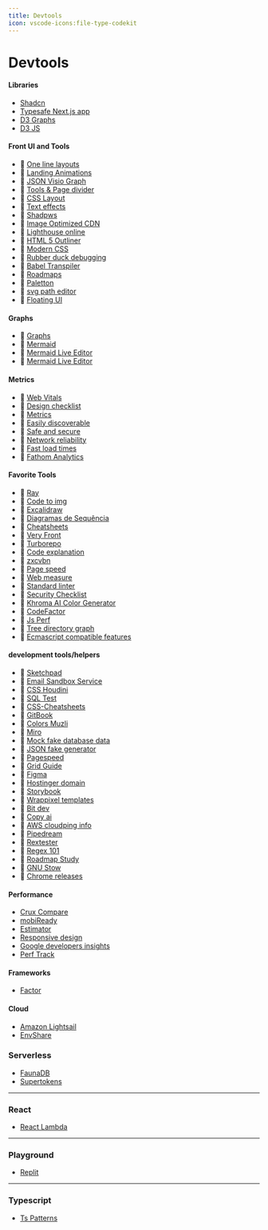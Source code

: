 ```yaml
---
title: Devtools
icon: vscode-icons:file-type-codekit
---
```


# Devtools

#### Libraries

- [Shadcn](https://ui.shadcn.com/docs)
- [Typesafe Next.js app](https://create.t3.gg/)
- [D3 Graphs](https://nivo.rocks/)
- [D3 JS](https://d3-graph-gallery.com/)


#### Front UI and Tools

- 🔧 [One line layouts](https://web.dev/one-line-layouts/)
- 🔧 [Landing Animations](https://www.landing.love/)
- 🔧 [JSON Visio Graph](https://jsonvisio.com/editor)
- 🔧 [Tools & Page divider](https://omatsuri.app/page-dividers)
- 🔧 [CSS Layout](https://csslayout.io/)
- 🔧 [Text effects](https://tobiasahlin.com/moving-letters/)
- 🔧 [Shadpws](https://shadows.brumm.af/)
- 🔧 [Image Optimized CDN](https://imagekit.io)
- 🔧 [Lighthouse online](https://developers.google.com/speed/pagespeed/insights/?url=https%3A%2F%2Fhungry-mestorf-555980.netlify.app%2F)
- 🔧 [HTML 5 Outliner](https://gsnedders.html5.org/outliner/)
- 🔧 [Modern CSS](https://moderncss.dev/)
- 🔧 [Rubber duck debugging](https://rubberduckdebugging.com/)
- 🔧 [Babel Transpiler](https://babeljs.io/repl#?browsers=&build=&builtIns=false&spec=false&loose=false&code_lz=BQAglCC8B8LA3gXzEA&debug=false&forceAllTransforms=false&shippedProposals=false&circleciRepo=&evaluate=true&fileSize=true&timeTravel=true&sourceType=module&lineWrap=true&presets=es2015&prettier=true&targets=&version=7.7.7&externalPlugins=)
- 🔧 [Roadmaps](https://roadmap.sh/)
- 🔧 [Paletton](http://paletton.com/#uid=14i0u0kcflZ0HBQ5yqUkTizCch6)
- 🔧 [svg path editor](https://yqnn.github.io/svg-path-editor/)
- 🔧 [Floating UI](https://floating-ui.com/)

#### Graphs

- 🔧 [Graphs](https://graphviz.org/)
- 🔧 [Mermaid](https://mermaid.js.org/intro/)
- 🔧 [Mermaid Live Editor](https://mermaid.live/)
- 🔧 [Mermaid Live Editor](https://docs.github.com/en/get-started/writing-on-github/working-with-advanced-formatting/creating-diagrams)

#### Metrics

- 📙 [Web Vitals](https://web.dev/vitals/)
- 📙 [Design checklist](https://www.checklist.design/)
- 📙 [Metrics](https://web.dev/metrics)
- 📙 [Easily discoverable](https://web.dev/discoverable)
- 📙 [Safe and secure](https://web.dev/secure)
- 📙 [Network reliability](https://web.dev/reliable)
- 📙 [Fast load times](https://web.dev/fast)
- 📙 [Fathom Analytics](https://usefathom.com/)

#### Favorite Tools

- 🔧 [Ray](https://ray.so/)
- 🔧 [Code to img](https://codetoimg.com/)
- 🔧 [Excalidraw](https://excalidraw.com/)
- 🔧 [Diagramas de Sequência](https://sequencediagram.org/)
- 🔧 [Cheatsheets](https://devhints.io/)
- 🔧 [Very Front](https://veryfront.com/)
- 🔧 [Turborepo](https://turborepo.org/)
- 🔧 [Code explanation](https://denigma.app/#demo)
- 🔧 [zxcvbn](https://github.com/dropbox/zxcvbn)
- 🔧 [Page speed](https://pagespeed.web.dev/)
- 🔧 [Web measure](https://web.dev/measure/)
- 🔧 [Standard linter](https://standardjs.com/)
- 🔧 [Security Checklist](https://github.com/Lissy93/personal-security-checklist)
- 🔧 [Khroma AI Color Generator](khroma.co/generator/)
- 🔧 [CodeFactor](https://www.codefactor.io/dashboard)
- 🔧 [Js Perf](https://perf.link/)
- 🔧 [Tree directory graph](https://tree.nathanfriend.io/)
- 🔧 [Ecmascript compatible features](https://kangax.github.io/compat-table/esnext/)

#### development tools/helpers

- 🔧 [Sketchpad](https://sketch.io/sketchpad/)
- 🔧 [Email Sandbox Service](https://mailtrap.io/)
- 🔧 [CSS Houdini](https://houdini.how/)
- 🔧 [SQL Test](https://sqltest.net/)
- 🔧 [CSS-Cheatsheets](https://github.com/AakashRao-dev/CSS-Cheatsheets)
- 🔧 [GitBook](https://www.gitbook.com/)
- 🔧 [Colors Muzli](https://colors.muz.li/)
- 🔧 [Miro](https://miro.com/mind-map-software/)
- 🔧 [Mock fake database data](https://www.mockaroo.com/)
- 🔧 [JSON fake generator](https://json-generator.com/)
- 🔧 [Pagespeed](https://developers.google.com/speed/pagespeed/insights/?hl=pt-br)
- 🔧 [Grid Guide](https://grid.malven.co/)
- 🔧 [Figma](https://www.figma.com/)
- 🔧 [Hostinger domain](https://hpanel.hostinger.com/domain/rwietter.xyz/domain-overview)
- 🔧 [Storybook](https://hpanel.hostinger.com/domain/rwietter.xyz/domain-overview)
- 🔧 [Wrappixel templates](https://www.wrappixel.com/)
- 🔧 [Bit dev](https://bit.dev/)
- 🔧 [Copy ai](https://app.copy.ai/) <!-- generate marketing copy in seconds. -->
- 🔧 [AWS cloudping info](https://cloudping.info/)
- 🔧 [Pipedream](https://pipedream.com/workflows)
- 🔧 [Rextester](https://rextester.com/)
- 🔧 [Regex 101](https://regex101.com/)
- 🔧 [Roadmap Study](https://roadmap.sh/)
- 🔧 [GNU Stow](http://brandon.invergo.net/news/2012-05-26-using-gnu-stow-to-manage-your-dotfiles.html)
- 🔧 [Chrome releases](https://chromestatus.com/features#milestone%3D102)

#### Performance

- [Crux Compare](https://crux-compare.netlify.app/)
- [mobiReady](https://ready.mobi/#1554313-38lz)
- [Estimator](https://estimator.dev/)
- [Responsive design](http://ami.responsivedesign.is/#)
- [Google developers insights](https://developers.google.com/speed/docs/insights/rules?hl=pt-br)
- [Perf Track](https://perf-track.web.app/react)

#### Frameworks

- [Factor](https://github.com/FactorJS/factor)

#### Cloud

- [Amazon Lightsail](https://aws.amazon.com/pt/lightsail/)
- [EnvShare](https://envshare.dev/)

### Serverless
- [FaunaDB](https://docs.fauna.com/fauna/current/learn/tutorials/fql/authentication/user)
- [Supertokens](https://supertokens.com/)

---

### React
- [React Lambda](https://github.com/sultan99/react-on-lambda)

---

### Playground
- [Replit](https://replit.com/~)

---

### Typescript
- [Ts Patterns](https://github.com/gvergnaud/ts-pattern)